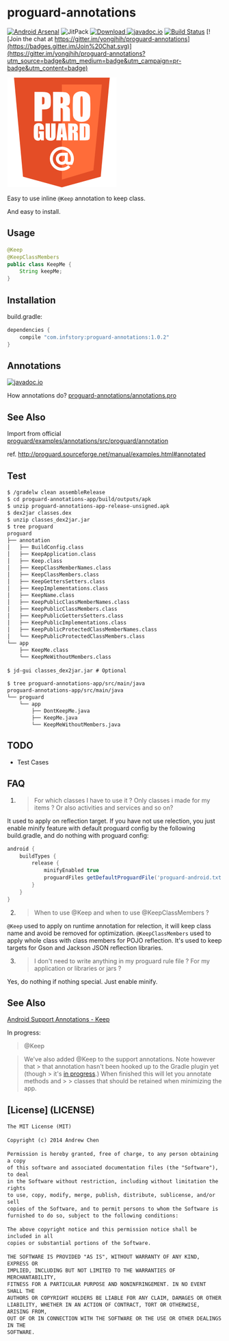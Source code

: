 # proguard-annotations

[![Android Arsenal](https://img.shields.io/badge/Android%20Arsenal-proguard--annotations-brightgreen.svg?style=flat)](http://android-arsenal.com/details/1/1833)
![JitPack](https://img.shields.io/github/tag/yongjhih/proguard-annotations.svg?label=maven)
[![Download](https://api.bintray.com/packages/yongjhih/maven/proguard-annotations/images/download.svg) ](https://bintray.com/yongjhih/maven/proguard-annotations/_latestVersion)
[![javadoc.io](https://javadocio-badges.herokuapp.com/com.infstory/proguard-annotations/badge.svg)](http://www.javadoc.io/doc/com.infstory/proguard-annotations/)
[![Build Status](https://travis-ci.org/yongjhih/proguard-annotations.svg)](https://travis-ci.org/yongjhih/proguard-annotations)
[![Join the chat at https://gitter.im/yongjhih/proguard-annotations](https://badges.gitter.im/Join%20Chat.svg)](https://gitter.im/yongjhih/proguard-annotations?utm_source=badge&utm_medium=badge&utm_campaign=pr-badge&utm_content=badge)

[![proguard-annotations](art/proguard-annotations.png)](art/proguard-annotations.png)

Easy to use inline `@Keep` annotation to keep class.

And easy to install.

## Usage

```java
@Keep
@KeepClassMembers
public class KeepMe {
    String keepMe;
}
```

## Installation

build.gradle:

```gradle
dependencies {
    compile "com.infstory:proguard-annotations:1.0.2"
}
```

## Annotations

[![javadoc.io](https://javadocio-badges.herokuapp.com/com.infstory/proguard-annotations/badge.svg)](http://www.javadoc.io/doc/com.infstory/proguard-annotations/)

How annotations do? [proguard-annotations/annotations.pro](proguard-annotations/annotations.pro)

## See Also

Import from official [proguard/examples/annotations/src/proguard/annotation](https://github.com/facebook/proguard/tree/master/examples/annotations/src/proguard/annotation)

ref. http://proguard.sourceforge.net/manual/examples.html#annotated

## Test

```
$ /gradelw clean assembleRelease
$ cd proguard-annotations-app/build/outputs/apk
$ unzip proguard-annotations-app-release-unsigned.apk
$ dex2jar classes.dex
$ unzip classes_dex2jar.jar
$ tree proguard
proguard
├── annotation
│   ├── BuildConfig.class
│   ├── KeepApplication.class
│   ├── Keep.class
│   ├── KeepClassMemberNames.class
│   ├── KeepClassMembers.class
│   ├── KeepGettersSetters.class
│   ├── KeepImplementations.class
│   ├── KeepName.class
│   ├── KeepPublicClassMemberNames.class
│   ├── KeepPublicClassMembers.class
│   ├── KeepPublicGettersSetters.class
│   ├── KeepPublicImplementations.class
│   ├── KeepPublicProtectedClassMemberNames.class
│   └── KeepPublicProtectedClassMembers.class
└── app
    ├── KeepMe.class
    └── KeepMeWithoutMembers.class

$ jd-gui classes_dex2jar.jar # Optional
```

```
$ tree proguard-annotations-app/src/main/java
proguard-annotations-app/src/main/java
└── proguard
    └── app
        ├── DontKeepMe.java
        ├── KeepMe.java
        └── KeepMeWithoutMembers.java
```

## TODO

* Test Cases

## FAQ

1. > For which classes I have to use it ? Only classes i made for my items ? Or also activities and services and so on?

It used to apply on reflection target. If you have not use relection, you just enable minify feature with default proguard config by the following build.gradle, and do nothing with proguard config:

```gradle
android {
    buildTypes {
        release {
            minifyEnabled true
            proguardFiles getDefaultProguardFile('proguard-android.txt')
        }
    }
}
```

2. > When to use @Keep and when to use @KeepClassMembers ?

`@Keep` used to apply on runtime annotation for relection, it will keep class name and avoid be removed for optimization. `@KeepClassMembers` used to apply whole class with class members for POJO reflection. It's used to keep targets for Gson and Jackson JSON reflection libraries.

3. > I don't need to write anything in my proguard rule file ? For my application or libraries or jars ?

Yes, do nothing if nothing special. Just enable minify.

## See Also


[Android Support Annotations - Keep](http://tools.android.com/tech-docs/support-annotations#TOC-Keep)

In progress:

> @Keep

> We've also added @Keep to the support annotations. Note however that > that annotation hasn't been hooked up to the Gradle plugin yet (though > it's [in progress](https://android-review.googlesource.com/#/c/152983/).) When finished this will let you annotate methods and > > classes that should be retained when minimizing the app.

## [License] (LICENSE)

```
The MIT License (MIT)

Copyright (c) 2014 Andrew Chen

Permission is hereby granted, free of charge, to any person obtaining a copy
of this software and associated documentation files (the "Software"), to deal
in the Software without restriction, including without limitation the rights
to use, copy, modify, merge, publish, distribute, sublicense, and/or sell
copies of the Software, and to permit persons to whom the Software is
furnished to do so, subject to the following conditions:

The above copyright notice and this permission notice shall be included in all
copies or substantial portions of the Software.

THE SOFTWARE IS PROVIDED "AS IS", WITHOUT WARRANTY OF ANY KIND, EXPRESS OR
IMPLIED, INCLUDING BUT NOT LIMITED TO THE WARRANTIES OF MERCHANTABILITY,
FITNESS FOR A PARTICULAR PURPOSE AND NONINFRINGEMENT. IN NO EVENT SHALL THE
AUTHORS OR COPYRIGHT HOLDERS BE LIABLE FOR ANY CLAIM, DAMAGES OR OTHER
LIABILITY, WHETHER IN AN ACTION OF CONTRACT, TORT OR OTHERWISE, ARISING FROM,
OUT OF OR IN CONNECTION WITH THE SOFTWARE OR THE USE OR OTHER DEALINGS IN THE
SOFTWARE.
```
